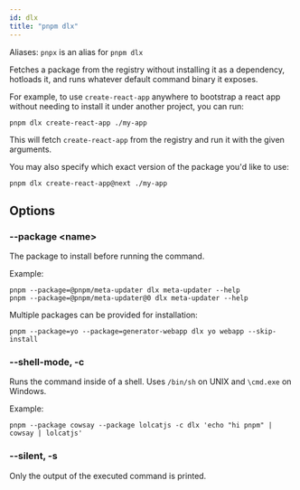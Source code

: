 ```yaml
---
id: dlx
title: "pnpm dlx"
---
```


Aliases: `pnpx` is an alias for `pnpm dlx`

Fetches a package from the registry without installing it as a dependency, hotloads it, and runs whatever default command binary it exposes.

For example, to use `create-react-app` anywhere to bootstrap a react app without
needing to install it under another project, you can run:

```
pnpm dlx create-react-app ./my-app
```

This will fetch `create-react-app` from the registry and run it with the given arguments.

You may also specify which exact version of the package you'd like to use:

```
pnpm dlx create-react-app@next ./my-app
```

## Options

### --package &lt;name\>

The package to install before running the command.

Example:

```
pnpm --package=@pnpm/meta-updater dlx meta-updater --help
pnpm --package=@pnpm/meta-updater@0 dlx meta-updater --help
```

Multiple packages can be provided for installation:

```
pnpm --package=yo --package=generator-webapp dlx yo webapp --skip-install
```

### --shell-mode, -c

Runs the command inside of a shell. Uses `/bin/sh` on UNIX and `\cmd.exe` on Windows.

Example: 

```
pnpm --package cowsay --package lolcatjs -c dlx 'echo "hi pnpm" | cowsay | lolcatjs'
```

### --silent, -s

Only the output of the executed command is printed.
